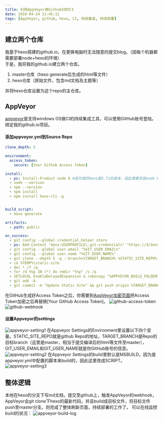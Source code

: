 ```yaml
---
title: 利用AppVeyor做GithubIO的CI
date: 2018-04-24 11:45:11
tags: [AppVeyor, github, hexo, CI, 持续集成, 持续部署]
---
```

## 建立两个仓库
 我基于hexo搭建的github.io，在更换电脑时无法随意的提交blog。（因每个机器都需要部署node+hexo的环境）    
 于是，我将我的github.io建立两个仓库。

  1. master仓库（hexo generate后生成的html等文件）
  2. hexo仓库（原始文件，包含md文档及主题等）
 
 并将hexo仓库设置为这个repo的主仓库。

## AppVeyor
[appveyor](https://www.appveyor.com/)是支持windows OS做CI的持续集成工具，可以使用GitHub账号登陆。绑定我的github.io项目。

#### 添加appveyor.yml到Source Repo
```yml
clone_depth: 5

environment:
  access_token:
    secure: [Your Github Access Token]

install:
  - ps: Install-Product node 6 #因为我的hexo是3.71的版本，因此需要安装node 6
  - node --version
  - npm --version
  - npm install
  - npm install hexo-cli -g


build_script:
  - hexo generate

artifacts:
  - path: public

on_success:
  - git config --global credential.helper store
  - ps: Add-Content "$env:USERPROFILE\.git-credentials" "https://$($env:access_token):x-oauth-basic@github.com`n"
  - git config --global user.email "%GIT_USER_EMAIL%"
  - git config --global user.name "%GIT_USER_NAME%"
  - git clone --depth 5 -q --branch=%TARGET_BRANCH% %STATIC_SITE_REPO% %TEMP%\static-site
  - cd %TEMP%\static-site
  - del * /f /q
  - for /d %%p IN (*) do rmdir "%%p" /s /q
  - SETLOCAL EnableDelayedExpansion & robocopy "%APPVEYOR_BUILD_FOLDER%\public" "%TEMP%\static-site" /e & IF !ERRORLEVEL! EQU 1 (exit 0) ELSE (IF !ERRORLEVEL! EQU 3 (exit 0) ELSE (exit 1))
  - git add -A
  - git commit -m "Update Static Site" && git push origin %TARGET_BRANCH% && appveyor AddMessage "Static Site Updated"
```
在GitHub生成好Access Token之后，你需要到[AppVeyor加密页面](https://ci.appveyor.com/tools/encrypt)把Access Token加密之后再替换[Your GitHub Access Token]。
![github-access-token](http://obksgg9lx.bkt.clouddn.com/github-access-token.png)
![github-webhook](http://obksgg9lx.bkt.clouddn.com/github-webhook.png)

#### 设置Appveyor的settings
![appveyor-setting1](http://obksgg9lx.bkt.clouddn.com/appveyor-setting1-.jpg)
在Appveyor Settings的Environment里设置以下四个变量。STATIC_SITE_REPO就是github Repo的地址，TARGET_BRANCH是Repo的目标branch（这里是master，相当于提交编译后的html等文件至master），GIT_USER_EMAIL和GIT_USER_NAME就是你GitHub账号的信息。
![appveyor-setting2](http://obksgg9lx.bkt.clouddn.com/appveyor-setting2-.jpg)
在Appveyor Settings的build里默认是MSBUILD，因为是appveyor.yml中配置的脚本来build的，因此这里改成SCRIPT。
![appveyor-setting3](http://obksgg9lx.bkt.clouddn.com/appveyor-setting3.png)

## 整体逻辑
本地在hexo的分支下写md文档，提交至github上，触发AppVeyor的webhook，AppVeyor会git clone下hexo的最新代码，并且build成目标文件，将目标文件push至master分支。则完成了整体刷新页面，持续部署的工作了。
可以在线监控build的状况：
![appveyor-build-log](http://obksgg9lx.bkt.clouddn.com/appveyor-build-log.png)


